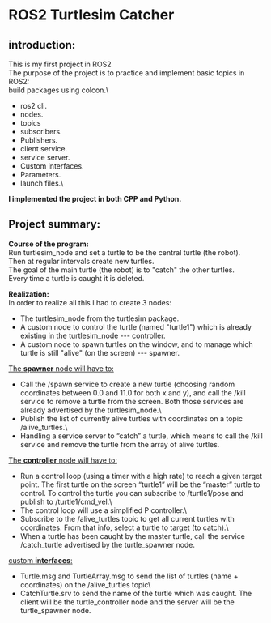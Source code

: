 # ROS2 Turtlesim Catcher
## introduction:
This is my first project in ROS2\
The purpose of the project is to practice and implement basic topics in ROS2:\
build packages using colcon.\
- ros2 cli.
- nodes.
- topics
- subscribers.
- Publishers.
- client service.
- service server.
- Custom interfaces.
- Parameters.
- launch files.\

**I implemented the project in both CPP and Python.**

## Project summary:
**Course of the program:**\
Run turtlesim_node and set a turtle to be the central turtle (the robot).\
Then at regular intervals create new turtles.\
The goal of the main turtle (the robot) is to "catch" the other turtles.\
Every time a turtle is caught it is deleted.

**Realization:**\
In order to realize all this I had to create 3 nodes:
- The turtlesim_node from the turtlesim package.
- A custom node to control the turtle (named "turtle1") which is already existing in the turtlesim_node --- controller.
- A custom node to spawn turtles on the window, and to manage which turtle is still "alive" (on the screen) --- spawner.

<ins>The **spawner** node will have to:</ins>
- Call the /spawn service to create a new turtle (choosing random coordinates between 0.0 and 11.0 for both x and y), and call the /kill service to remove a turtle from the screen. Both those services are already advertised by the turtlesim_node.\
- Publish the list of currently alive turtles with coordinates on a topic /alive_turtles.\
- Handling a service server to “catch” a turtle, which means to call the /kill service and remove the turtle from the array of alive turtles.


<ins>The **controller** node will have to:</ins>
- Run a control loop (using a timer with a high rate) to reach a given target point. The first turtle on the screen “turtle1” will be the “master” turtle to control. To control the turtle you can subscribe to /turtle1/pose and publish to /turtle1/cmd_vel.\
- The control loop will use a simplified P controller.\
- Subscribe to the /alive_turtles topic to get all current turtles with coordinates. From that info, select a turtle to target (to catch).\
- When a turtle has been caught by the master turtle, call the service /catch_turtle advertised by the turtle_spawner node.

<ins>custom **interfaces**:</ins>
- Turtle.msg and TurtleArray.msg to send the list of turtles (name + coordinates) on the /alive_turtles topic\
- CatchTurtle.srv to send the name of the turtle which was caught. The client will be the turtle_controller node and the server will be the turtle_spawner node.





